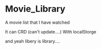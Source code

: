 # Movie_Library

A movie list that I have watched

It can CRD (can't update....) With localStorge



and yeah libery is library....

